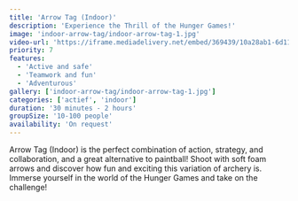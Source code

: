 ```yaml
---
title: 'Arrow Tag (Indoor)'
description: 'Experience the Thrill of the Hunger Games!'
image: 'indoor-arrow-tag/indoor-arrow-tag-1.jpg'
video-url: 'https://iframe.mediadelivery.net/embed/369439/10a28ab1-6d11-4018-96a5-287dc7650b16'
priority: 7
features:
  - 'Active and safe'
  - 'Teamwork and fun'
  - 'Adventurous'
gallery: ['indoor-arrow-tag/indoor-arrow-tag-1.jpg']
categories: ['actief', 'indoor']
duration: '30 minutes - 2 hours'
groupSize: '10-100 people'
availability: 'On request'
---
```


Arrow Tag (Indoor) is the perfect combination of action, strategy, and collaboration, and a great alternative to paintball! Shoot with soft foam arrows and discover how fun and exciting this variation of archery is. Immerse yourself in the world of the Hunger Games and take on the challenge!
